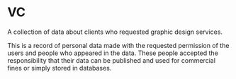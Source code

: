 # VC
A collection of data about clients who requested graphic design services.

This is a record of personal data made with the requested permission of the users and people who appeared in the data.
These people accepted the responsibility that their data can be published and used for commercial fines or simply stored in databases.
